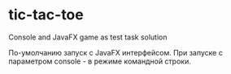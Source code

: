 # tic-tac-toe
Console and JavaFX game as test task solution

По-умолчанию запуск с JavaFX интерфейсом. При запуске с параметром console - в режиме командной строки.
